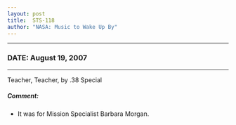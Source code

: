 ```yaml
---
layout: post
title:  STS-118
author: "NASA: Music to Wake Up By"
---
```


----
### DATE: August 19, 2007
----
Teacher, Teacher, by .38 Special

##### Comment:
* It was for Mission Specialist Barbara Morgan.
